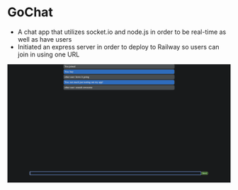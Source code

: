 # GoChat
- A chat app that utilizes socket.io and node.js in order to be real-time as well as have users
- Initiated an express server in order to deploy to Railway so users can join in using one URL

![Example](1.png)
